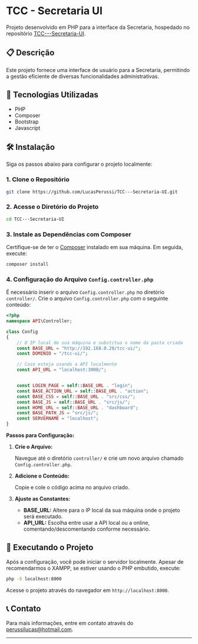
# TCC - Secretaria UI

Projeto desenvolvido em PHP para a interface da Secretaria, hospedado no repositório [TCC---Secretaria-UI](https://github.com/LucasPerussi/TCC---Secretaria-UI.git).

## 📋 Descrição

Este projeto fornece uma interface de usuário para a Secretaria, permitindo a gestão eficiente de diversas funcionalidades administrativas.

## 🚀 Tecnologias Utilizadas

- PHP
- Composer
- Bootstrap
- Javascript

## 🛠️ Instalação

Siga os passos abaixo para configurar o projeto localmente:

### 1. Clone o Repositório

```bash
git clone https://github.com/LucasPerussi/TCC---Secretaria-UI.git
```

### 2. Acesse o Diretório do Projeto

```bash
cd TCC---Secretaria-UI
```

### 3. Instale as Dependências com Composer

Certifique-se de ter o [Composer](https://getcomposer.org/) instalado em sua máquina. Em seguida, execute:

```bash
composer install
```

### 4. Configuração do Arquivo `Config.controller.php`

É necessário inserir o arquivo `Config.controller.php` no diretório `controller/`. Crie o arquivo `Config.controller.php` com o seguinte conteúdo:

```php
<?php
namespace API\Controller;

class Config
{
    // O IP local de sua máquina e substitua o nome da pasta criada
    const BASE_URL = "http://192.168.0.28/tcc-ui/";
    const DOMINIO = "/tcc-ui/";

    // Caso esteja usando a API localmente
    const API_URL = "localhost:3000/";


    const LOGIN_PAGE = self::BASE_URL . "login";
    const BASE_ACTION_URL = self::BASE_URL . "action";
    const BASE_CSS = self::BASE_URL . "src/css/";
    const BASE_JS = self::BASE_URL . "src/js/";
    const HOME_URL = self::BASE_URL . "dashboard";
    const BASE_PATH_JS = "src/js/";
    const SERVERNAME = "localhost";
}
```

**Passos para Configuração:**

1. **Crie o Arquivo:**

   Navegue até o diretório `controller/` e crie um novo arquivo chamado `Config.controller.php`.

2. **Adicione o Conteúdo:**

   Copie e cole o código acima no arquivo criado.

3. **Ajuste as Constantes:**

   - **BASE_URL:** Altere para o IP local da sua máquina onde o projeto será executado.
   - **API_URL:** Escolha entre usar a API local ou a online, comentando/descomentando conforme necessário.

## 🔧 Executando o Projeto

Após a configuração, você pode iniciar o servidor localmente. Apesar de recomendarmos o XAMPP, se estiver usando o PHP embutido, execute:

```bash
php -S localhost:8000
```

Acesse o projeto através do navegador em `http://localhost:8000`.

## 📞 Contato

Para mais informações, entre em contato através do [perussilucas@hotmail.com](mailto:perussilucas@hotmail.com).

---